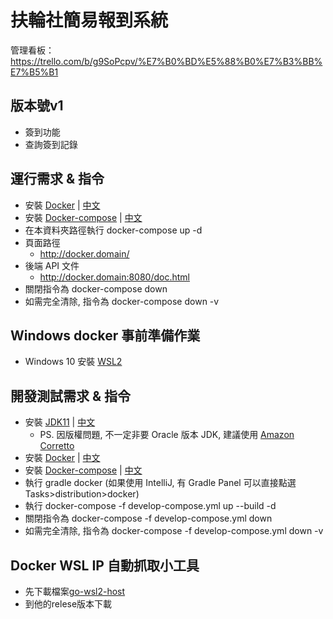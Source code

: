 # 扶輪社簡易報到系統

管理看板：https://trello.com/b/g9SoPcpv/%E7%B0%BD%E5%88%B0%E7%B3%BB%E7%B5%B1

## 版本號v1

* 簽到功能
* 查詢簽到記錄

## 運行需求 & 指令

* 安裝 [Docker](https://docs.docker.com/get-docker/) | [中文](https://www.runoob.com/docker/ubuntu-docker-install.html)
* 安裝 [Docker-compose](https://docs.docker.com/compose/install/)
  | [中文](https://www.runoob.com/docker/docker-compose.html)
* 在本資料夾路徑執行 docker-compose up -d
* 頁面路徑
    - http://docker.domain/
* 後端 API 文件
    - http://docker.domain:8080/doc.html
* 關閉指令為 docker-compose down
* 如需完全清除, 指令為 docker-compose down -v

## Windows docker 事前準備作業

* Windows 10 安裝 [WSL2](https://docs.microsoft.com/zh-tw/windows/wsl/install-win10)

## 開發測試需求 & 指令

* 安裝 [JDK11](https://www.oracle.com/java/technologies/javase-jdk11-downloads.html)
  | [中文](https://www.runoob.com/java/java-environment-setup.html)
    - PS. 因版權問題, 不一定非要 Oracle 版本 JDK,
      建議使用 [Amazon Corretto](https://docs.aws.amazon.com/corretto/latest/corretto-11-ug/downloads-list.html)
* 安裝 [Docker](https://docs.docker.com/get-docker/) | [中文](https://www.runoob.com/docker/ubuntu-docker-install.html)
* 安裝 [Docker-compose](https://docs.docker.com/compose/install/)
  | [中文](https://www.runoob.com/docker/docker-compose.html)
* 執行 gradle docker (如果使用 IntelliJ, 有 Gradle Panel 可以直接點選 Tasks>distribution>docker)
* 執行 docker-compose -f develop-compose.yml up --build -d
* 關閉指令為 docker-compose -f develop-compose.yml down
* 如需完全清除, 指令為 docker-compose -f develop-compose.yml down -v

## Docker WSL IP 自動抓取小工具

* 先下載檔案[go-wsl2-host](https://github.com/shayne/go-wsl2-host)
* 到他的relese版本下載
